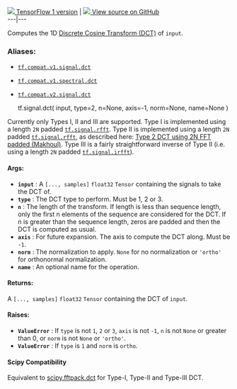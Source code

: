 [ ![](https://tensorflow.google.cn/images/tf_logo_32px.png) TensorFlow 1
version](/versions/r1.15/api_docs/python/tf/signal/dct) |  [
![](https://tensorflow.google.cn/images/GitHub-Mark-32px.png) View source on
GitHub
](https://github.com/tensorflow/tensorflow/blob/r2.0/tensorflow/python/ops/signal/dct_ops.py#L51-L163)  
---|---  
  
Computes the 1D [Discrete Cosine Transform
(DCT)](https://en.wikipedia.org/wiki/Discrete_cosine_transform) of `input`.

### Aliases:

  * [`tf.compat.v1.signal.dct`](/api_docs/python/tf/signal/dct)
  * [`tf.compat.v1.spectral.dct`](/api_docs/python/tf/signal/dct)
  * [`tf.compat.v2.signal.dct`](/api_docs/python/tf/signal/dct)

    
    
    tf.signal.dct(
        input,
        type=2,
        n=None,
        axis=-1,
        norm=None,
        name=None
    )
    

Currently only Types I, II and III are supported. Type I is implemented using
a length `2N` padded
[`tf.signal.rfft`](https://tensorflow.google.cn/api_docs/python/tf/signal/rfft).
Type II is implemented using a length `2N` padded
[`tf.signal.rfft`](https://tensorflow.google.cn/api_docs/python/tf/signal/rfft),
as described here: [Type 2 DCT using 2N FFT padded
(Makhoul)](https://dsp.stackexchange.com/a/10606). Type III is a fairly
straightforward inverse of Type II (i.e. using a length `2N` padded
[`tf.signal.irfft`](https://tensorflow.google.cn/api_docs/python/tf/signal/irfft)).

#### Args:

  * **`input`** : A `[..., samples]` `float32` `Tensor` containing the signals to take the DCT of.
  * **`type`** : The DCT type to perform. Must be 1, 2 or 3.
  * **`n`** : The length of the transform. If length is less than sequence length, only the first n elements of the sequence are considered for the DCT. If n is greater than the sequence length, zeros are padded and then the DCT is computed as usual.
  * **`axis`** : For future expansion. The axis to compute the DCT along. Must be `-1`.
  * **`norm`** : The normalization to apply. `None` for no normalization or `'ortho'` for orthonormal normalization.
  * **`name`** : An optional name for the operation.

#### Returns:

A `[..., samples]` `float32` `Tensor` containing the DCT of `input`.

#### Raises:

  * **`ValueError`** : If `type` is not `1`, `2` or `3`, `axis` is not `-1`, `n` is not `None` or greater than 0, or `norm` is not `None` or `'ortho'`.
  * **`ValueError`** : If `type` is `1` and `norm` is `ortho`.

#### Scipy Compatibility

Equivalent to
[scipy.fftpack.dct](https://docs.scipy.org/doc/scipy-0.14.0/reference/generated/scipy.fftpack.dct.html)
for Type-I, Type-II and Type-III DCT.

